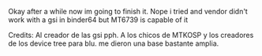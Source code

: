 Okay after a while now im going to finish it. 
Nope i tried and vendor didn't work with a gsi in binder64 but MT6739 is capable of it

Credits: Al creador de las gsi pph.
A los chicos de MTKOSP y los creadores de los device tree para blu. me dieron una base bastante amplia.
